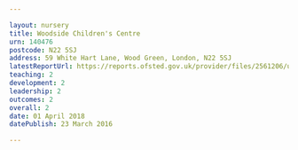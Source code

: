 ```yaml
---

layout: nursery
title: Woodside Children's Centre
urn: 140476
postcode: N22 5SJ
address: 59 White Hart Lane, Wood Green, London, N22 5SJ
latestReportUrl: https://reports.ofsted.gov.uk/provider/files/2561206/urn/140476.pdf
teaching: 2
development: 2
leadership: 2
outcomes: 2
overall: 2
date: 01 April 2018 
datePublish: 23 March 2016

---
```

